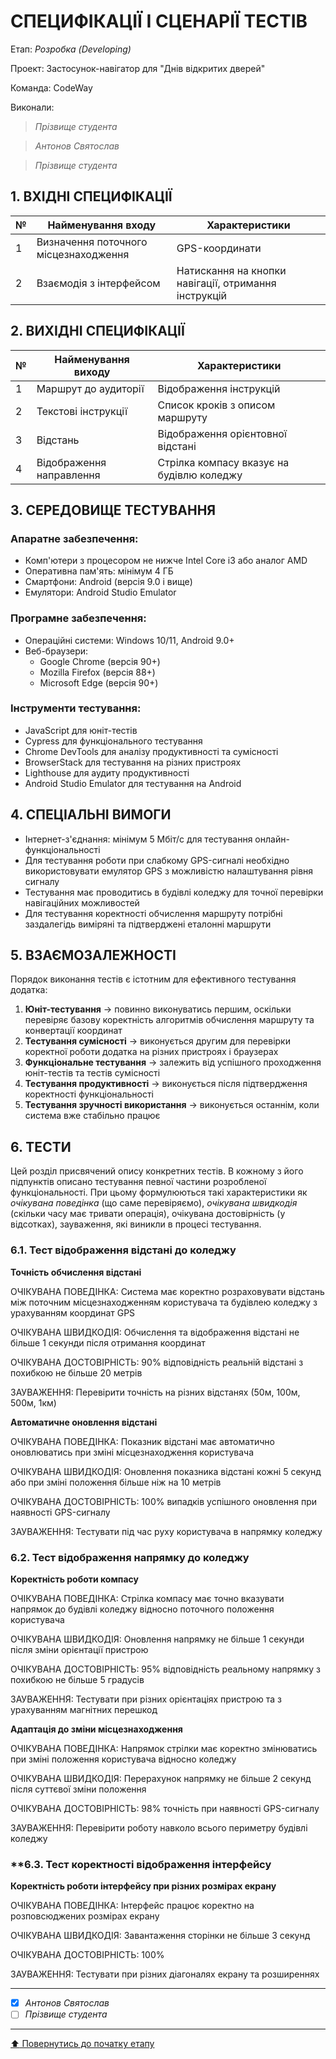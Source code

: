 # СПЕЦИФІКАЦІЇ І СЦЕНАРІЇ ТЕСТІВ

Етап: *Розробка (Developing)*

Проект: Застосунок-навігатор для "Днів відкритих дверей"

Команда: CodeWay

Виконали:
>*Прізвище студента*

>*Антонов Святослав*

>*Прізвище студента*


## **1. ВХІДНІ СПЕЦИФІКАЦІЇ**

| № | Найменування входу | Характеристики |
|---|-------------------|---------------|
| 1 | Визначення поточного місцезнаходження | GPS-координати |
| 2 | Взаємодія з інтерфейсом | Натискання на кнопки навігації, отримання інструкцій |

## **2. ВИХІДНІ СПЕЦИФІКАЦІЇ**

| № | Найменування виходу | Характеристики |
|---|---------------------|---------------|
| 1 | Маршрут до аудиторії | Відображення інструкцій |
| 2 | Текстові інструкції | Список кроків з описом маршруту |
| 3 | Відстань | Відображення орієнтовної відстані |
| 4 | Відображення направлення | Стрілка компасу вказує на будівлю коледжу |

## **3. СЕРЕДОВИЩЕ ТЕСТУВАННЯ**

### Апаратне забезпечення:
- Комп'ютери з процесором не нижче Intel Core i3 або аналог AMD
- Оперативна пам'ять: мінімум 4 ГБ
- Смартфони: Android (версія 9.0 і вище)
- Емулятори: Android Studio Emulator


### Програмне забезпечення:
- Операційні системи: Windows 10/11, Android 9.0+
- Веб-браузери: 
  - Google Chrome (версія 90+)
  - Mozilla Firefox (версія 88+)
  - Microsoft Edge (версія 90+)

### Інструменти тестування:
- JavaScript для юніт-тестів
- Cypress для функціонального тестування
- Chrome DevTools для аналізу продуктивності та сумісності
- BrowserStack для тестування на різних пристроях
- Lighthouse для аудиту продуктивності
- Android Studio Emulator для тестування на Android

## **4. СПЕЦІАЛЬНІ ВИМОГИ**

- Інтернет-з'єднання: мінімум 5 Мбіт/с для тестування онлайн-функціональності
- Для тестування роботи при слабкому GPS-сигналі необхідно використовувати емулятор GPS з можливістю налаштування рівня сигналу
- Тестування має проводитись в будівлі коледжу для точної перевірки навігаційних можливостей
- Для тестування коректності обчислення маршруту потрібні заздалегідь виміряні та підтверджені еталонні маршрути

## **5. ВЗАЄМОЗАЛЕЖНОСТІ**

Порядок виконання тестів є істотним для ефективного тестування додатка:

1. **Юніт-тестування** → повинно виконуватись першим, оскільки перевіряє базову коректність алгоритмів обчислення маршруту та конвертації координат
2. **Тестування сумісності** → виконується другим для перевірки коректної роботи додатка на різних пристроях і браузерах
3. **Функціональне тестування** → залежить від успішного проходження юніт-тестів та тестів сумісності
4. **Тестування продуктивності** → виконується після підтвердження коректності функціональності
5. **Тестування зручності використання** → виконується останнім, коли система вже стабільно працює

## **6. ТЕСТИ**
Цей розділ присвячений опису конкретних тестів. В кожному з його підпунктів описано тестування певної частини розробленої функціональності. При цьому формулюються такі характеристики як *очікувана поведінка* (що саме перевіряємо), *очікувана швидкодія* (скільки часу має тривати операція), очікувана достовірність (у відсотках), зауваження, які виникли в процесі тестування.

### **6.1. Тест відображення відстані до коледжу**

**Точність обчислення відстані**

ОЧІКУВАНА ПОВЕДІНКА: Система має коректно розраховувати відстань між поточним місцезнаходженням користувача та будівлею коледжу з урахуванням координат GPS

ОЧІКУВАНА ШВИДКОДІЯ: Обчислення та відображення відстані не більше 1 секунди після отримання координат

ОЧІКУВАНА ДОСТОВІРНІСТЬ: 90% відповідність реальній відстані з похибкою не більше 20 метрів

ЗАУВАЖЕННЯ: Перевірити точність на різних відстанях (50м, 100м, 500м, 1км)

**Автоматичне оновлення відстані**

ОЧІКУВАНА ПОВЕДІНКА: Показник відстані має автоматично оновлюватись при зміні місцезнаходження користувача

ОЧІКУВАНА ШВИДКОДІЯ: Оновлення показника відстані кожні 5 секунд або при зміні положення більше ніж на 10 метрів

ОЧІКУВАНА ДОСТОВІРНІСТЬ: 100% випадків успішного оновлення при наявності GPS-сигналу

ЗАУВАЖЕННЯ: Тестувати під час руху користувача в напрямку коледжу

### **6.2. Тест відображення напрямку до коледжу**

**Коректність роботи компасу**

ОЧІКУВАНА ПОВЕДІНКА: Стрілка компасу має точно вказувати напрямок до будівлі коледжу відносно поточного положення користувача

ОЧІКУВАНА ШВИДКОДІЯ: Оновлення напрямку не більше 1 секунди після зміни орієнтації пристрою

ОЧІКУВАНА ДОСТОВІРНІСТЬ: 95% відповідність реальному напрямку з похибкою не більше 5 градусів

ЗАУВАЖЕННЯ: Тестувати при різних орієнтаціях пристрою та з урахуванням магнітних перешкод

**Адаптація до зміни місцезнаходження**

ОЧІКУВАНА ПОВЕДІНКА: Напрямок стрілки має коректно змінюватись при зміні положення користувача відносно коледжу

ОЧІКУВАНА ШВИДКОДІЯ: Перерахунок напрямку не більше 2 секунд після суттєвої зміни положення

ОЧІКУВАНА ДОСТОВІРНІСТЬ: 98% точність при наявності GPS-сигналу

ЗАУВАЖЕННЯ: Перевірити роботу навколо всього периметру будівлі коледжу

### **6.3. Тест коректності відображення інтерфейсу

**Коректність роботи інтерфейсу при різних розмірах екрану**

ОЧІКУВАНА ПОВЕДІНКА: Інтерфейс працює коректно на розповсюджених розмірах екрану

ОЧІКУВАНА ШВИДКОДІЯ: Завантаження сторінки не більше 3 секунд

ОЧІКУВАНА ДОСТОВІРНІСТЬ: 100%

ЗАУВАЖЕННЯ: Тестувати при різних діагоналях екрану та розширеннях



---

- [x] *Антонов Святослав*
- [ ] *Прізвище студента*

---
[:arrow_up: Повернутись до початку етапу](/docs/3.Developing/README.md)